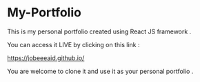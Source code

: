 # My-Portfolio
This is my personal portfolio created using React JS framework .

You can access it LIVE by clicking on this link : 

https://jobeeeaid.github.io/

You are welcome to clone it and use it as your personal portfolio .


